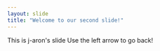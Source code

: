 ```yaml
---
layout: slide
title: "Welcome to our second slide!"
---
```

This is j-aron's slide
Use the left arrow to go back!